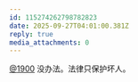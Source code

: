 ```yaml
---
id: 115274262798782823
date: 2025-09-27T04:01:00.381Z
reply: true
media_attachments: 0
---
```


<p><span class="h-card" translate="no"><a href="https://social.1900.live/@1900" class="u-url mention" rel="nofollow noopener" target="_blank">@<span>1900</span></a></span> 没办法。法律只保护坏人。</p>
